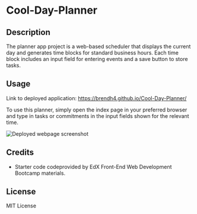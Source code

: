 # Cool-Day-Planner

## Description

The planner app project is a web-based scheduler that displays the current day and generates time blocks for standard business hours. Each time block includes an input field for entering events and a save button to store tasks.

## Usage

Link to deployed application: https://brendh4.github.io/Cool-Day-Planner/

To use this planner,  simply open the index page in your preferred browser and type in tasks or commitments in the input fields shown for the relevant time.

![Deployed webpage screenshot](/assets/images/screenshot.PNG)

## Credits

- Starter code codeprovided by EdX Front-End Web Development Bootcamp materials.

## License

MIT License
